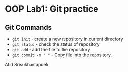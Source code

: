 # OOP Lab1: Git practice
 Git Commands
 ------------
 * `git init` - create a new repository in current directory
 * `git status` - check the status of repository
 * `git add` - add the file to the repository
 * `git commit -m " "` - Copy file into the repository.

Atid Srisukhantapuek
